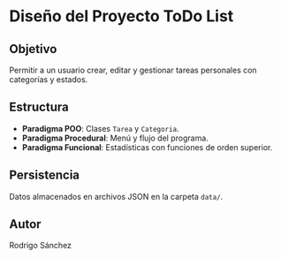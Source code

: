 # Diseño del Proyecto ToDo List

## Objetivo
Permitir a un usuario crear, editar y gestionar tareas personales con categorías y estados.

## Estructura
- **Paradigma POO**: Clases `Tarea` y `Categoria`.
- **Paradigma Procedural**: Menú y flujo del programa.
- **Paradigma Funcional**: Estadísticas con funciones de orden superior.

## Persistencia
Datos almacenados en archivos JSON en la carpeta `data/`.

## Autor
Rodrigo Sánchez
